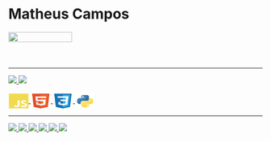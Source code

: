 <h1>Matheus Campos</h1>
<div>
  <img align="center" width="50%" height="50%" src="https://media4.giphy.com/media/R0pVjLJvezM6wUNCXP/giphy.gif?cid=790b76115dc8b0711a5536fb1822cec6a8f0f694ff59aedc&rid=giphy.gif&ct=g">
</div>
<br><br>
<hr>

<div>
  <a href="https://github.com/theusouza0">
  <img height="180em" src="https://github-readme-stats.vercel.app/api?username=theusouza0&show_icons=true&theme=gruvbox&include_all_commits=true&count_private=true%22"/>
  <img height="150em" src="https://github-readme-stats.vercel.app/api/top-langs/?username=theusouza0&layout=compact&langs_count=7&theme=gruvbox"/>
</div>

<div style="display: inline_block"> <br>
  <img align="center" alt="Js" height="30" width="40" src="https://raw.githubusercontent.com/devicons/devicon/master/icons/javascript/javascript-plain.svg">
  <img align="center" alt="HTML" height="30" width="40" src="https://raw.githubusercontent.com/devicons/devicon/master/icons/html5/html5-original.svg">
  <img align="center" alt="CSS" height="30" width="40" src="https://raw.githubusercontent.com/devicons/devicon/master/icons/css3/css3-original.svg">
  <img align="center" alt="Python" height="30" width="40" src="https://raw.githubusercontent.com/devicons/devicon/master/icons/python/python-original.svg">
</div>
  
<hr>
  
<div> 
  <a alt="Gmail" href="mailto:contraforte0@gmail.com"> <img src="https://img.shields.io/badge/Gmail-D14836?style=for-the-badge&logo=gmail&logoColor=white"> </a>
  <a alt="Linkedin" href="https://linkedin.com/in/matheus-campos-2507" target="_blank"><img src="https://img.shields.io/badge/-LinkedIn-%230077B5?style=for-the-badge&logo=linkedin&logoColor=white" target="_blank"> </a>
  <a alt="GitHub" href="https://github.com/theusouza0"> <img src="https://img.shields.io/badge/GitHub-100000?style=for-the-badge&logo=github&logoColor=white"> </a>
  <a alt="Microsoft" href="https://www.microsoft.com/en-us/windows/"> <img src="https://img.shields.io/badge/Windows-0078D6?style=for-the-badge&logo=windows&logoColor=white"> </a>
  <a alt="Ubuntu" href="https://ubuntu.com/download"> <img src="https://img.shields.io/badge/Ubuntu-E95420?style=for-the-badge&logo=ubuntu&logoColor=white"> </a>
  <a alt="Followers" href="https://github.com/theusouza0"> <img src="https://img.shields.io/github/followers/{theusouza0}.svg?style=social&label=Follow&maxAge=2592000?"> </a>
</div>
